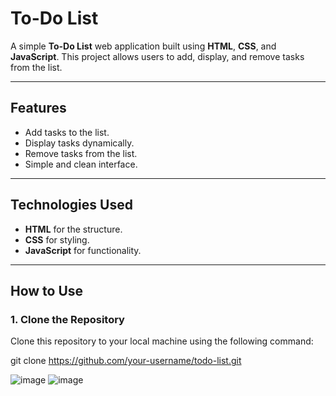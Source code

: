 # To-Do List

A simple **To-Do List** web application built using **HTML**, **CSS**, and **JavaScript**. This project allows users to add, display, and remove tasks from the list.

---

## Features

- Add tasks to the list.
- Display tasks dynamically.
- Remove tasks from the list.
- Simple and clean interface.

---

## Technologies Used

- **HTML** for the structure.
- **CSS** for styling.
- **JavaScript** for functionality.

---

## How to Use

### 1. Clone the Repository
Clone this repository to your local machine using the following command:

git clone https://github.com/your-username/todo-list.git

![image](https://github.com/user-attachments/assets/b5f49f49-4e43-4d6d-aa3e-4ce33a11810d)
![image](https://github.com/user-attachments/assets/cb23f3e6-4a57-4edd-9163-615bf853d519)


